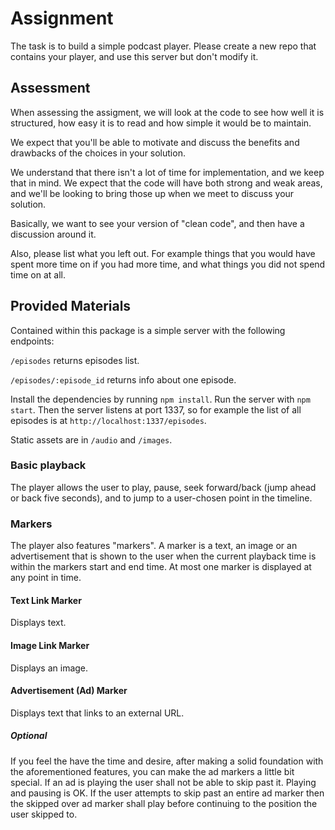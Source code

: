 # Assignment #

The task is to build a simple podcast player.
Please create a new repo that contains your player, and use this server but don't modify it.

## Assessment

When assessing the assigment, we will look at the code to see how well it is structured, how easy it is to read and how simple it would be to maintain.

We expect that you'll be able to motivate and discuss the benefits and drawbacks of the choices in your solution.

We understand that there isn't a lot of time for implementation, and we keep that in mind. We expect that the code will have both strong and weak areas, and we'll be looking to bring those up when we meet to discuss your solution.

Basically, we want to see your version of "clean code", and then have a discussion around it.

Also, please list what you left out. For example things that you would have spent more time on if you had more time, and what things you did not spend time on at all.

## Provided Materials ##

Contained within this package is a simple server with the following endpoints:

`/episodes` returns episodes list.

`/episodes/:episode_id` returns info about one episode.


Install the dependencies by running `npm install`.
Run the server with `npm start`.
Then the server listens at port 1337, so for example the list of all episodes is at `http://localhost:1337/episodes`.

Static assets are in `/audio` and `/images`.

### Basic playback ###

The player allows the user to play, pause, seek forward/back (jump ahead or back five seconds), and to jump to a user-chosen point in the timeline.

### Markers ###

The player also features "markers". A marker is a text, an image or an advertisement that is shown to the user when the current playback time is within the markers start and end time. At most one marker is displayed at any point in time.

#### Text Link Marker ####

Displays text.

#### Image Link Marker ####

Displays an image.

#### Advertisement (Ad) Marker ####

Displays text that links to an external URL. 

##### Optional #####

If you feel the have the time and desire, after making a solid foundation with the aforementioned features, you can make the ad markers a little bit special. If an ad is playing the user shall not be able to skip past it. Playing and pausing is OK. If the user attempts to skip past an entire ad marker then the skipped over ad marker shall play before continuing to the position the user skipped to.

